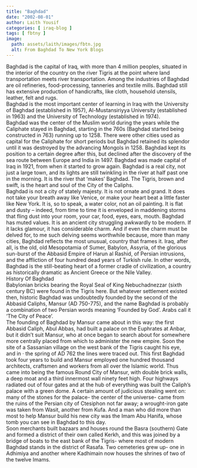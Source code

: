 ```yaml
---
title: "Baghdad"
date: "2002-08-01"
author: Laith Yousif
categories: [ iraq-blog ]
tags: [ fbtny ]
image:
  path: assets/laith/images/fbtn.jpg
  alt: From Baghdad To New York Blogs
---
```


Baghdad is the capital of Iraq, with more than 4 million peoples, situated in the interior of the country on the river Tigris at the point where land transportation meets river transportation. Among the industries of Baghdad are oil refineries, food-processing, tanneries and textile mills. Baghdad still has extensive production of handicrafts, like cloth, household utensils, leather, felt and rugs.  
Baghdad is the most important center of learning in Iraq with the University of Baghdad (established in 1957), Al-Mustansiriyya University (established in 1963) and the University of Technology (established in 1974).  
Baghdad was the center of the Muslim world during the years while the Caliphate stayed in Baghdad, starting in the 760s (Baghdad started being constructed in 763) running up to 1258. There were other cities used as capital for the Caliphate for short periods but Baghdad retained its splendor until it was destroyed by the advancing Mongols in 1258. Baghdad kept its position to a certain degree after this, but declined after the discovery of the sea route between Europe and India in 1497. 
Baghdad was made capital of Iraq in 1921, from when it started to grow again. Baghdad is a real city, not just a large town, and its lights are still twinkling in the river at half past one in the morning. It is the river that ‘makes’ Baghdad. The Tigris, brown and swift, is the heart and soul of the City of the Caliphs.  
Baghdad is not a city of stately majesty. It is not ornate and grand. It does not take your breath away like Venice, or make your heart beat a little faster like New York. It is, so to speak, a water color, not an oil painting. It is flat and dusty – indeed, from time to time it is enveloped in maddening storms that fling dust into your room, your car, food, eyes, ears, mouth. Baghdad has muted values. It is an ancient city struggling awkwardly to be modern. If it lacks glamour, it has considerable charm. And if even the charm must be delved for, to me such delving seems worthwhile because, more than many cities, Baghdad reflects the most unusual, country that frames it. Iraq, after all, is the old, old Mesopotamia of Sumer, Babylon, Assyria, of the glorious sun-burst of the Abbasid Empire of Harun al Rashid, of Persian intrusions, and the affliction of four hundred dead years of Turkish rule. In other words, Baghdad is the still-beating heart of a former cradle of civilization, a country as historically dramatic as Ancient Greece or the Nile Valley.  
History Of Baghdad  
Babylonian bricks bearing the Royal Seal of King Nebuchadnezzar (sixth century BC) were found in the Tigris here. But whatever settlement existed then, historic Baghdad was undoubtedly founded by the second of the Abbasid Caliphs, Mansur (AD 750-775), and the name Baghdad is probably a combination of two Persian words meaning ‘Founded by God’. Arabs call it ‘The City of Peace’.  
The founding of Baghdad by Mansur came about in this way: the first Abbasid Caliph, Abul Abbas, had built a palace on the Euphrates at Anbar, but it didn’t suit Mansur, who at once began to search about for somewhere more centrally placed from which to administer the new empire. Soon the site of a Sassanian village on the west bank of the Tigris caught his eye, and in · the spring of AD 762 the lines were traced out. This first Baghdad took four years to build and Mansur employed one hundred thousand architects, craftsmen and workers from all over the Islamic world. Thus came into being the famous Round City of Mansur, with double brick walls, a deep moat and a third innermost wall ninety feet high. Four highways radiated out of four gates and at the hub of everything was built the Caliph’s palace with a green dome. A certain amount of judicious stealing went on: many of the stones for the palace- the center of the universe- came from the ruins of the Persian city of Ctesiphon not far away; a wrought-iron gate was taken from Wasit, another from Kufa. And a man who did more than most to help Mansur build his new city was the Imam Abu Hanifa, whose tomb you can see in Baghdad to this day.  
Soon merchants built bazaars and houses round the Basra (southern) Gate and formed a district of their own called Kerkh, and this was joined by a bridge of boats to the east bank of the Tigris- where most of modern Baghdad stands in the district of Rasafa. Two cemeteries grew up- one in Adhimiya and another where Kadhimain now houses the shrines of two of the twelve Imams.
